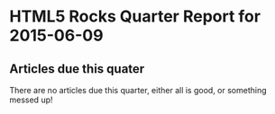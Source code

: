 HTML5 Rocks Quarter Report for 2015-06-09
=========================================

Articles due this quater
------------------------

There are no articles due this quarter, either all is good, or something messed up!

